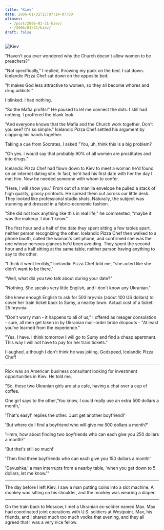 ```yaml
---
title: "Kiev"
date: 2006-01-31T15:07:14-07:00
aliases:
  - /post/2006-01-31-kiev/
  - /2006/01/31/kiev/
draft: false
---
```


![Kiev](/img/kiev/kiev.jpg)

"Haven't you ever wondered why the Church doesn't allow women to be preachers?"

"Not specifically," I replied, throwing my pack on the bed. I sat down. Icelandic Pizza Chef sat down on the opposite bed.

"It makes God less attractive to women, so they all become whores and drug addicts."

I blinked. I had nothing.

"So the Mafia profits!" He paused to let me connect the dots. I still had nothing. I proffered the blank look.

"And everyone knows that the Mafia and the Church work together. Don't you see? It's so simple." Icelandic Pizza Chef settled his argument by clapping his hands together.

Taking a cue from Socrates, I asked "You, uh, think this is a big problem?

"Oh yes. I would say that probably 90% of all women are prostitutes and into drugs."

Icelandic Pizza Chef had flown down to Kiev to meet a woman he'd found on an internet dating site. In fact, he'd had his first date with her the day I met him. Now he needed someone with whom to confer.

"Here, I will show you." From out of a manilla envelope he pulled a stack of high quality, glossy printouts. He spread them out across our little desk. They looked like professional studio shots. Naturally, the subject was stunning and dressed in a fabric-economic fashion.

"She did not look anything like this in real life," he commented, "maybe it was the makeup. I don't know."

The first hour and a half of the date they spent sitting a few tables apart, neither person recognizing the other. Icelandic Pizza Chef then walked to a phone booth, called the woman's cell phone, and confirmed she was the one whose nervous glances he'd been avoiding. They spent the second hour and a half sitting at the same table, neither person having anything to say to the other.

"I think it went terribly," Icelandic Pizza Chef told me, "she acted like she didn't want to be there."

"Well, what did you two talk about during your date?"

"Nothing. She speaks very little English, and I don't know any Ukranian."

She knew enough English to ask for 500 hryvnia (about 100 US dollars) to cover her train ticket back to Sumy, a nearby town. Actual cost of a ticket: 25 hryvnia.

"Don't worry man - it happens to all of us," I offered as meager consolation - sure, all men get taken in by Ukranian mail-order bride dropouts - "At least you've learned from the experience."

"Yes, I have. I think tomorrow I will go to Sumy and find a cheap apartment. This way I will not have to pay for her train tickets."

I laughed, although I don't think he was joking. Godspeed, Icelandic Pizza Chef!

---

Rick was an American business consultant looking for investment opportunities in Kiev. He told me,

"So, these two Ukranian girls are at a cafe, having a chat over a cup of coffee.

One girl says to the other,'You know, I could really use an extra 500 dollars a month,'

'That's easy!' replies the other. 'Just get another boyfriend!'

'But where do I find a boyfriend who will give me 500 dollars a month?'

'Hmm, how about finding two boyfriends who can each give you 250 dollars a month?'

'But that's still so much!'

'Then find three boyfriends who can each give you 150 dollars a month!'

'Devushka,' a man interrupts from a nearby table, 'when you get down to 5 dollars, let me know.'"

---

The day before I left Kiev, I saw a man putting coins into a slot machine. A monkey was sitting on his shoulder, and the monkey was wearing a diaper.

---

On the train back to Moscow, I met a Ukranian ex-soldier named Max. Max had coordinated joint operations with U.S. soldiers at Westpoint. Max, his friends, and I shared much too much vodka that evening, and they all agreed that I was a very nice fellow.
